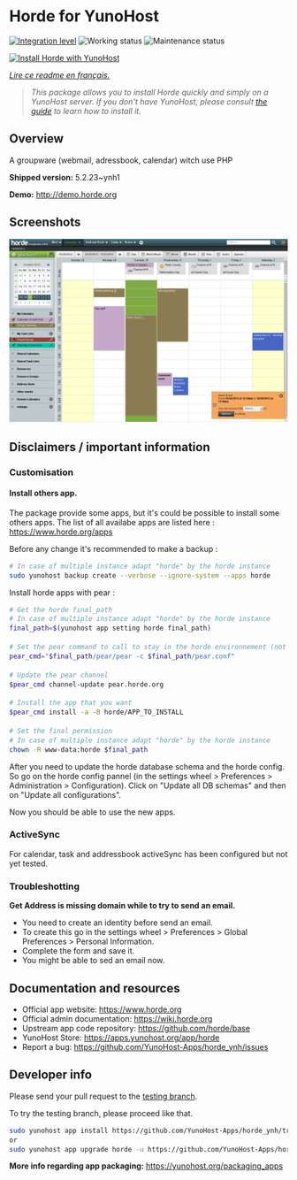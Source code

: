 <!--
N.B.: This README was automatically generated by https://github.com/YunoHost/apps/tree/master/tools/readme_generator
It shall NOT be edited by hand.
-->

# Horde for YunoHost

[![Integration level](https://dash.yunohost.org/integration/horde.svg)](https://dash.yunohost.org/appci/app/horde) ![Working status](https://ci-apps.yunohost.org/ci/badges/horde.status.svg) ![Maintenance status](https://ci-apps.yunohost.org/ci/badges/horde.maintain.svg)

[![Install Horde with YunoHost](https://install-app.yunohost.org/install-with-yunohost.svg)](https://install-app.yunohost.org/?app=horde)

*[Lire ce readme en français.](./README_fr.md)*

> *This package allows you to install Horde quickly and simply on a YunoHost server.
If you don't have YunoHost, please consult [the guide](https://yunohost.org/#/install) to learn how to install it.*

## Overview

A groupware (webmail, adressbook, calendar) witch use PHP


**Shipped version:** 5.2.23~ynh1

**Demo:** http://demo.horde.org

## Screenshots

![Screenshot of Horde](./doc/screenshots/screenshot.png)

## Disclaimers / important information

### Customisation

#### Install others app.

The package provide some apps, but it's could be possible to install some others apps. The list of all availabe apps are listed here : https://www.horde.org/apps

Before any change it's recommended to make a backup :
```bash
# In case of multiple instance adapt "horde" by the horde instance
sudo yunohost backup create --verbose --ignore-system --apps horde
```

Install horde apps with pear :

```bash
# Get the horde final_path
# In case of multiple instance adapt "horde" by the horde instance
final_path=$(yunohost app setting horde final_path)

# Set the pear command to call to stay in the horde environnement (not in the global system environnement)
pear_cmd="$final_path/pear/pear -c $final_path/pear.conf"

# Update the pear channel
$pear_cmd channel-update pear.horde.org

# Install the app that you want
$pear_cmd install -a -B horde/APP_TO_INSTALL

# Set the final permission
# In case of multiple instance adapt "horde" by the horde instance
chown -R www-data:horde $final_path

```

After you need to update the horde database schema and the horde config. So go on the horde config pannel (in the settings wheel > Preferences > Administration > Configuration). Click on "Update all DB schemas" and then on "Update all configurations".

Now you should be able to use the new apps.

### ActiveSync

For calendar, task and addressbook activeSync has been configured but not yet tested.

### Troubleshotting

**Get Address is missing domain while to try to send an email.**

- You need to create an identity before send an email.
- To create this go in the settings wheel > Preferences > Global Preferences > Personal Information.
- Complete the form and save it.
- You might be able to sed an email now.

## Documentation and resources

* Official app website: <https://www.horde.org>
* Official admin documentation: <https://wiki.horde.org>
* Upstream app code repository: <https://github.com/horde/base>
* YunoHost Store: <https://apps.yunohost.org/app/horde>
* Report a bug: <https://github.com/YunoHost-Apps/horde_ynh/issues>

## Developer info

Please send your pull request to the [testing branch](https://github.com/YunoHost-Apps/horde_ynh/tree/testing).

To try the testing branch, please proceed like that.

``` bash
sudo yunohost app install https://github.com/YunoHost-Apps/horde_ynh/tree/testing --debug
or
sudo yunohost app upgrade horde -u https://github.com/YunoHost-Apps/horde_ynh/tree/testing --debug
```

**More info regarding app packaging:** <https://yunohost.org/packaging_apps>
